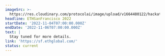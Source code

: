 ```yaml
---
imageSrc: >-
  https://res.cloudinary.com/protocolai/image/upload/v1664480122/hackathons/ethsanfrancisco_byxgfs.png
headline: ETHSanFrancisco 2022
startDate: '2022-11-04T07:00:00.000Z'
endDate: '2022-11-06T07:00:00.000Z'
text: |
  Stay tuned for more details.
link: 'https://sf.ethglobal.com/'
status: current
---
```


